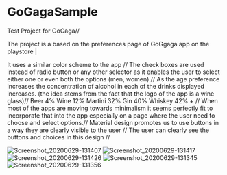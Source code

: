 # GoGagaSample
Test Project for GoGaga//

The project is a based on the preferences page of GoGgaga app on the playstore |

It uses a similar color scheme to the app //
The check boxes are used instead of radio button or any other selector as it enables the user to select either one or even both the options (men, women) //
As the age preference increases the concentration of alcohol in each of the drinks displayed increases. (the idea stems from the fact that the logo of the app is a wine glass)//
Beer 4%
Wine 12%
Martini 32%
Gin 40% 
Whiskey 42% + 
//
When most of the apps are moving towards  minimalism  it seems perfectly fit to incorporate that into the app especially on a page where the user  need to choose and select options.//
Material design promotes us to use buttons in a way they are clearly visible to the user //
The user can clearly see the buttons and choices in this design  //


![Screenshot_20200629-131407](https://user-images.githubusercontent.com/66194054/85987518-56175e00-ba0b-11ea-962d-81442e003fde.png)
![Screenshot_20200629-131417](https://user-images.githubusercontent.com/66194054/85987525-57e12180-ba0b-11ea-9633-642b59f759ea.png)
![Screenshot_20200629-131426](https://user-images.githubusercontent.com/66194054/85987528-5879b800-ba0b-11ea-8780-f18d1ee27480.png)
![Screenshot_20200629-131345](https://user-images.githubusercontent.com/66194054/85987531-5879b800-ba0b-11ea-8694-40f4f25264c7.png)
![Screenshot_20200629-131356](https://user-images.githubusercontent.com/66194054/85987533-59124e80-ba0b-11ea-8a5a-ba980c7acdcd.png)


